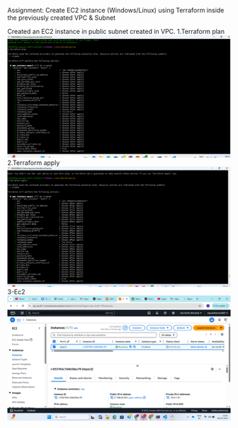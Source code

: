 Assignment: Create EC2 instance (Windows/Linux) using Terraform inside the previously created VPC & Subnet

Created an EC2 instance in public subnet created in VPC.
1.Terraform plan
  ![alt text](../Day-3/terraformplan%20copy.png)
2.Terraform apply
   ![alt text](../Day-3/terraformapply.png)
3-Ec2
 ![alt text](../Day-3/Screenshot%202025-04-08%20225216.png)
